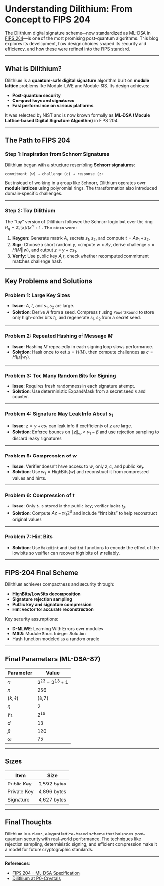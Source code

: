 # Understanding Dilithium: From Concept to FIPS 204


The Dilithium digital signature scheme—now standardized as ML-DSA in [FIPS 204](https://csrc.nist.gov/pubs/fips/204/final)—is one of the most promising post-quantum algorithms. This blog explores its development, how design choices shaped its security and efficiency, and how these were refined into the FIPS standard.

---

##  What is Dilithium?

Dilithium is a **quantum-safe digital signature** algorithm built on **module lattice** problems like Module-LWE and Module-SIS. Its design achieves:

- **Post-quantum security**
- **Compact keys and signatures**
- **Fast performance on various platforms**

It was selected by NIST and is now known formally as **ML-DSA (Module Lattice-based Digital Signature Algorithm)** in FIPS 204.

---

##  The Path to FIPS 204

### Step 1: Inspiration from Schnorr Signatures

Dilithium began with a structure resembling **Schnorr signatures**:

```
commitment (w) → challenge (c) → response (z)
```

But instead of working in a group like Schnorr, Dilithium operates over **module lattices** using polynomial rings. The transformation also introduced domain-specific challenges.

---

### Step 2: Toy Dilithium

The “toy” version of Dilithium followed the Schnorr logic but over the ring $R_q = \mathbb{Z}_q[x]/(x^n + 1)$. The steps were:

1. **Keygen**: Generate matrix $A$, secrets $s_1, s_2$, and compute $t = As_1 + s_2$.
2. **Sign**: Choose a short random $y$, compute $w = Ay$, derive challenge $c = H(M || w)$, and output $z = y + c s_1$.
3. **Verify**: Use public key $A, t$, check whether recomputed commitment matches challenge hash.

---

##  Key Problems and Solutions

###  Problem 1: Large Key Sizes

- **Issue**: $A$, $t$, and $s_1, s_2$ are large.
- **Solution**: Derive $A$ from a seed. Compress $t$ using `Power2Round` to store only high-order bits $t_1$, and regenerate $s_1, s_2$ from a secret seed.

---

###  Problem 2: Repeated Hashing of Message $M$

- **Issue**: Hashing $M$ repeatedly in each signing loop slows performance.
- **Solution**: Hash once to get $\mu = H(M)$, then compute challenges as $c = H(\mu || w_1)$.

---

###  Problem 3: Too Many Random Bits for Signing

- **Issue**: Requires fresh randomness in each signature attempt.
- **Solution**: Use deterministic ExpandMask from a secret seed $\kappa$ and counter.

---

###  Problem 4: Signature May Leak Info About $s_1$

- **Issue**: $z = y + c s_1$ can leak info if coefficients of $z$ are large.
- **Solution**: Enforce bounds on $\|z\|_\infty < \gamma_1 - \beta$ and use rejection sampling to discard leaky signatures.

---

###  Problem 5: Compression of $w$

- **Issue**: Verifier doesn’t have access to $w$, only $z, c$, and public key.
- **Solution**: Use $w_1 = \text{HighBits}(w)$ and reconstruct it from compressed values and hints.

---

###  Problem 6: Compression of $t$

- **Issue**: Only $t_1$ is stored in the public key; verifier lacks $t_0$.
- **Solution**: Compute $Az - ct_1 2^d$ and include “hint bits” to help reconstruct original values.

---

###  Problem 7: Hint Bits

- **Solution**: Use `MakeHint` and `UseHint` functions to encode the effect of the low bits so verifier can recover high bits of $w$ reliably.

---

##  FIPS-204 Final Scheme

Dilithium achieves compactness and security through:

- **HighBits/LowBits decomposition**
- **Signature rejection sampling**
- **Public key and signature compression**
- **Hint vector for accurate reconstruction**

Key security assumptions:

- **D-MLWE**: Learning With Errors over modules
- **MSIS**: Module Short Integer Solution
- Hash function modeled as a random oracle

---

##  Final Parameters (ML-DSA-87)

| Parameter      | Value             |
|----------------|------------------|
| $q$        | $2^{23} - 2^{13} + 1$ |
| $n$        | 256              |
| $(k, \ell)$ | (8,7)           |
| $\eta$     | 2                |
| $\gamma_1$ | $2^{19}$      |
| $d$        | 13               |
| $\beta$    | 120              |
| $\omega$   | 75               |

---

##  Sizes

| Item           | Size             |
|----------------|------------------|
| Public Key     | 2,592 bytes      |
| Private Key    | 4,896 bytes      |
| Signature      | 4,627 bytes      |

---

##  Final Thoughts

Dilithium is a clean, elegant lattice-based scheme that balances post-quantum security with real-world performance. The techniques like rejection sampling, deterministic signing, and efficient compression make it a model for future cryptographic standards.

---

**References**:

- [FIPS 204 – ML-DSA Specification](https://csrc.nist.gov/pubs/fips/204/final)
- [Dilithium at PQ-Crystals](https://pq-crystals.org/dilithium)
